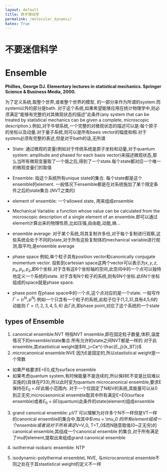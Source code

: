 ```yaml
---
layout: default
title: 原子悸动学
permalink: /molecular_dynamic/
katex: True
---
```

# **不要迷信科学**
# Ensemble

**Phillies, George DJ. Elementary lectures in statistical mechanics. Springer Science & Business Media, 2000.**

为了定义系统,取整个世界,或者整个世界的模型, 的一部分来作为所谓的system.而system以外的部分是bath. 对于这个系统,如果希望能够应用在统计物理学中,则必须满足“能够有完整的对其微观状态的描述”此条件(any system that can be treated by statistical mechanics can be given a complete, microscopic description.).例如,对于牛顿系统,一个完整的对微观状态的描述可以是:每个原子的坐标以及动量.对于量子系统,则可以是所有basis vector的幅度和相.对于system必须有完整的表述,但是对于bath的话,无所谓



- State: 
通过微观的变量(例如对于传统系统是原子坐标和动量,对于quantum system: amplitude and phased for each basis vector)来描述微观状态,那么当所有微观变量取了一个值之后,得到了一个state.每个state都对应一个唯一的微观变量们的取值


- Ensemble:
指这个系统所有unique state的集合. 每个state都是这个ensemble的element. 一般情况下ensemble都是在对系统施加了某个限定条件之后的state集合.(NVT之类的)

- element of ensemble:
一个allowed state, 用来组成ensemble

- Mechanical Variable:
a function whose value can be calculated from the microscopic description of a single element of an ensemble.即可以通过element计算出来的物理性质,比如压强,自由能,动能,熵...

- ensemble average:
对于某个系统,将其复制许多份,对于每个复制进行观察,这些系统会处于不同的state,对于所有这些复制体的mechanical variable进行观测,取平均,是ensemble average


- phase space
例如,单个粒子具有position vector和canonically conjugate momentum vector. 投影到cartesian space这两个vector可以表示为$x,y,z,p_x,p_y,p_z$,即6个坐标.对于含有这6个坐标轴的空间,此空间中的一个点可以独特地定义一个系统的state. 对于含有N个粒子的系统,则有6N个坐标.此6N个坐标组成的space就是phase space.

- phase point
在phase space中的一个点,这个点对应的是一个state. 一般写作
$\Gamma=(r^N,p^N)$
例如一个只含有一个粒子的系统,此粒子位于(1,2,3),具有4,5,6的动能则
$\Gamma=(1,2,3,4,5,6)$
此$\Gamma$点,即phase point,对应了这个系统的一个state

## types of Ensemble
1. canonical ensemble:NVT
特指NVT ensemble,即在固定粒子数量,体积,温度情况下的ensemble/state集合.所有允许的state之间NVT都是一样的
对于此ensemble,其stastistical weight是$W_j=Ce^{-\frac{E_j}{k_BT}}$
2. microcanonical ensemble:NVE
因为E是固定的,所以stastistical weight是一个常数
- 如果严格要求E=E0,成为surface ensemble
- 如果考虑quantum system,有时候能量不是连续的,所以保持E不变是比较难以实施的(具体在P33),所以此时变为quantum microcanonical ensemble,要求E保持在$E_0+\delta E$此极小范围内.
对于一个仅固定了N和V的系统,其能量可以从0到正无穷,microcasnonical ensemble取其中所有满足E=E0(surface ensemble)或者$E_0+\delta E$(quantum)此条件的state(element)组成ensemble
3. grand canonical ensemble: $\mu VT$
可以理解为对许多个N不一样但是VT一样的canonical ensemble的集合中,取其中$\mu = \mu_0 $的所有element组成一个ensemble
或者说
对于所有满足$V=V_0, T=T_0$而N随意取值(0~正无穷)的canonical ensemble,其组成一个canonical ensemble 的集合,对于所有满足了mu的element,提取出来组成grand canonical ensemble

4. isothermal-isobaric ensemble: NTP
5. isodynamic-polythermal ensembleL NVE, 与microcanonical ensemble不同之处在于其stastistical weight的定义不一样


